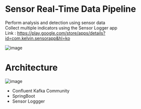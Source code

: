 # Sensor Real-Time Data Pipeline
Perform analysis and detection using sensor data   
Collect multiple indicators using the Sensor Logger app   
Link : https://play.google.com/store/apps/details?id=com.kelvin.sensorapp&hl=ko
   
![image](https://github.com/LimHyunJune/sensor-real-time-data-pipeline/assets/48524793/41aa91ed-04e4-42c9-bb14-e8b61e016888)

# Architecture   
![image](https://github.com/LimHyunJune/sensor-real-time-data-pipeline/assets/48524793/4c7c2086-c22c-499e-8894-112efef8dbaa)
- Confluent Kafka Community
- SpringBoot
- Sensor Loggger
